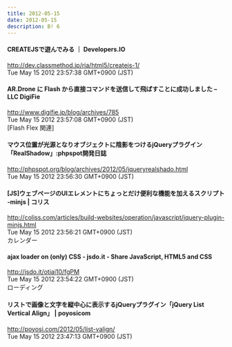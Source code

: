 ```yaml
---
title: 2012-05-15
date: 2012-05-15
description: B! 6
---
```


#### CREATEJSで遊んでみる ｜ Developers.IO
http://dev.classmethod.jp/ria/html5/createjs-1/<br>
Tue May 15 2012 23:57:38 GMT+0900 (JST)<br>


#### AR.Drone に Flash から直接コマンドを送信して飛ばすことに成功しました – LLC DigiFie
http://www.digifie.jp/blog/archives/785<br>
Tue May 15 2012 23:57:08 GMT+0900 (JST)<br>
[Flash Flex 関連]


#### マウス位置が光源となりオブジェクトに陰影をつけるjQueryプラグイン「RealShadow」:phpspot開発日誌
http://phpspot.org/blog/archives/2012/05/jqueryrealshado.html<br>
Tue May 15 2012 23:56:30 GMT+0900 (JST)<br>


####   [JS]ウェブページのUIエレメントにちょっとだけ便利な機能を加えるスクリプト -minjs | コリス
http://coliss.com/articles/build-websites/operation/javascript/jquery-plugin-minjs.html<br>
Tue May 15 2012 23:56:21 GMT+0900 (JST)<br>
カレンダー


#### ajax loader on (only) CSS - jsdo.it - Share JavaScript, HTML5 and CSS
http://jsdo.it/otiai10/fgPM<br>
Tue May 15 2012 23:54:22 GMT+0900 (JST)<br>
ローディング


#### リストで画像と文字を縦中心に表示するjQueryプラグイン「jQuery List Vertical Align」 | poyosicom
http://poyosi.com/2012/05/list-valign/<br>
Tue May 15 2012 23:47:13 GMT+0900 (JST)<br>


